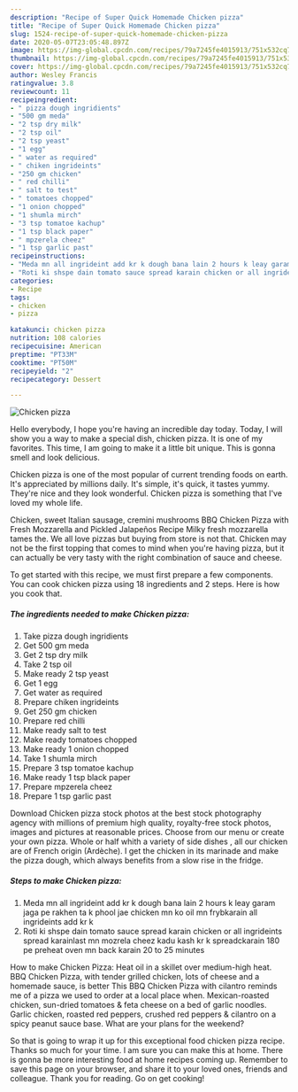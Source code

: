 ```yaml
---
description: "Recipe of Super Quick Homemade Chicken pizza"
title: "Recipe of Super Quick Homemade Chicken pizza"
slug: 1524-recipe-of-super-quick-homemade-chicken-pizza
date: 2020-05-07T23:05:48.897Z
image: https://img-global.cpcdn.com/recipes/79a7245fe4015913/751x532cq70/chicken-pizza-recipe-main-photo.jpg
thumbnail: https://img-global.cpcdn.com/recipes/79a7245fe4015913/751x532cq70/chicken-pizza-recipe-main-photo.jpg
cover: https://img-global.cpcdn.com/recipes/79a7245fe4015913/751x532cq70/chicken-pizza-recipe-main-photo.jpg
author: Wesley Francis
ratingvalue: 3.8
reviewcount: 11
recipeingredient:
- " pizza dough ingridients"
- "500 gm meda"
- "2 tsp dry milk"
- "2 tsp oil"
- "2 tsp yeast"
- "1 egg"
- " water as required"
- " chiken ingrideints"
- "250 gm chicken"
- " red chilli"
- " salt to test"
- " tomatoes chopped"
- "1 onion chopped"
- "1 shumla mirch"
- "3 tsp tomatoe kachup"
- "1 tsp black paper"
- " mpzerela cheez"
- "1 tsp garlic past"
recipeinstructions:
- "Meda mn all ingrideint add kr k dough bana lain 2 hours k leay garam jaga pe rakhen ta k phool jae chicken mn ko oil mn frybkarain all ingrideints add kr k"
- "Roti ki shspe dain tomato sauce spread karain chicken or all ingrideints spread karainlast mn mozrela cheez kadu kash kr k spreadckarain 180 pe preheat oven mn back karain 20 to 25 minutes"
categories:
- Recipe
tags:
- chicken
- pizza

katakunci: chicken pizza 
nutrition: 108 calories
recipecuisine: American
preptime: "PT33M"
cooktime: "PT50M"
recipeyield: "2"
recipecategory: Dessert

---
```



![Chicken pizza](https://img-global.cpcdn.com/recipes/79a7245fe4015913/751x532cq70/chicken-pizza-recipe-main-photo.jpg)

Hello everybody, I hope you're having an incredible day today. Today, I will show you a way to make a special dish, chicken pizza. It is one of my favorites. This time, I am going to make it a little bit unique. This is gonna smell and look delicious.

Chicken pizza is one of the most popular of current trending foods on earth. It's appreciated by millions daily. It's simple, it's quick, it tastes yummy. They're nice and they look wonderful. Chicken pizza is something that I've loved my whole life.

Chicken, sweet Italian sausage, cremini mushrooms BBQ Chicken Pizza with Fresh Mozzarella and Pickled Jalapeños Recipe Milky fresh mozzarella tames the. We all love pizzas but buying from store is not that. Chicken may not be the first topping that comes to mind when you&#39;re having pizza, but it can actually be very tasty with the right combination of sauce and cheese.


To get started with this recipe, we must first prepare a few components. You can cook chicken pizza using 18 ingredients and 2 steps. Here is how you cook that.

<!--inarticleads1-->

##### The ingredients needed to make Chicken pizza:

1. Take  pizza dough ingridients
1. Get 500 gm meda
1. Get 2 tsp dry milk
1. Take 2 tsp oil
1. Make ready 2 tsp yeast
1. Get 1 egg
1. Get  water as required
1. Prepare  chiken ingrideints
1. Get 250 gm chicken
1. Prepare  red chilli
1. Make ready  salt to test
1. Make ready  tomatoes chopped
1. Make ready 1 onion chopped
1. Take 1 shumla mirch
1. Prepare 3 tsp tomatoe kachup
1. Make ready 1 tsp black paper
1. Prepare  mpzerela cheez
1. Prepare 1 tsp garlic past


Download Chicken pizza stock photos at the best stock photography agency with millions of premium high quality, royalty-free stock photos, images and pictures at reasonable prices. Choose from our menu or create your own pizza. Whole or half whith a variety of side dishes , all our chicken are of French origin (Ardèche). I get the chicken in its marinade and make the pizza dough, which always benefits from a slow rise in the fridge. 

<!--inarticleads2-->

##### Steps to make Chicken pizza:

1. Meda mn all ingrideint add kr k dough bana lain 2 hours k leay garam jaga pe rakhen ta k phool jae chicken mn ko oil mn frybkarain all ingrideints add kr k
1. Roti ki shspe dain tomato sauce spread karain chicken or all ingrideints spread karainlast mn mozrela cheez kadu kash kr k spreadckarain 180 pe preheat oven mn back karain 20 to 25 minutes


How to make Chicken Pizza: Heat oil in a skillet over medium-high heat. BBQ Chicken Pizza, with tender grilled chicken, lots of cheese and a homemade sauce, is better This BBQ Chicken Pizza with cilantro reminds me of a pizza we used to order at a local place when. Mexican-roasted chicken, sun-dried tomatoes &amp; feta cheese on a bed of garlic noodles. Garlic chicken, roasted red peppers, crushed red peppers &amp; cilantro on a spicy peanut sauce base. What are your plans for the weekend? 

So that is going to wrap it up for this exceptional food chicken pizza recipe. Thanks so much for your time. I am sure you can make this at home. There is gonna be more interesting food at home recipes coming up. Remember to save this page on your browser, and share it to your loved ones, friends and colleague. Thank you for reading. Go on get cooking!
